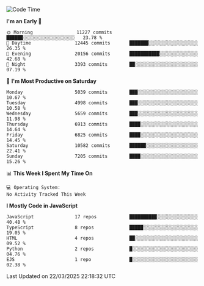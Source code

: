 <!--START_SECTION:waka-->
![Code Time](http://img.shields.io/badge/Code%20Time-3%2C498%20hrs%2059%20mins-blue)

**I'm an Early 🐤** 

```text
🌞 Morning                11227 commits       ██████░░░░░░░░░░░░░░░░░░░   23.78 % 
🌆 Daytime                12445 commits       ███████░░░░░░░░░░░░░░░░░░   26.35 % 
🌃 Evening                20156 commits       ███████████░░░░░░░░░░░░░░   42.68 % 
🌙 Night                  3393 commits        ██░░░░░░░░░░░░░░░░░░░░░░░   07.19 % 
```
📅 **I'm Most Productive on Saturday** 

```text
Monday                   5039 commits        ███░░░░░░░░░░░░░░░░░░░░░░   10.67 % 
Tuesday                  4998 commits        ███░░░░░░░░░░░░░░░░░░░░░░   10.58 % 
Wednesday                5659 commits        ███░░░░░░░░░░░░░░░░░░░░░░   11.98 % 
Thursday                 6913 commits        ████░░░░░░░░░░░░░░░░░░░░░   14.64 % 
Friday                   6825 commits        ████░░░░░░░░░░░░░░░░░░░░░   14.45 % 
Saturday                 10582 commits       ██████░░░░░░░░░░░░░░░░░░░   22.41 % 
Sunday                   7205 commits        ████░░░░░░░░░░░░░░░░░░░░░   15.26 % 
```


📊 **This Week I Spent My Time On** 

```text
💻 Operating System: 
No Activity Tracked This Week
```

**I Mostly Code in JavaScript** 

```text
JavaScript               17 repos            ██████████░░░░░░░░░░░░░░░   40.48 % 
TypeScript               8 repos             █████░░░░░░░░░░░░░░░░░░░░   19.05 % 
HTML                     4 repos             ██░░░░░░░░░░░░░░░░░░░░░░░   09.52 % 
Python                   2 repos             █░░░░░░░░░░░░░░░░░░░░░░░░   04.76 % 
EJS                      1 repo              █░░░░░░░░░░░░░░░░░░░░░░░░   02.38 % 
```




 Last Updated on 22/03/2025 22:18:32 UTC
<!--END_SECTION:waka-->

<!--
**likaiqiang/likaiqiang** is a ✨ _special_ ✨ repository because its `README.md` (this file) appears on your GitHub profile.

Here are some ideas to get you started:

- 🔭 I’m currently working on ...
- 🌱 I’m currently learning ...
- 👯 I’m looking to collaborate on ...
- 🤔 I’m looking for help with ...
- 💬 Ask me about ...
- 📫 How to reach me: ...
- 😄 Pronouns: ...
- ⚡ Fun fact: ...
-->
